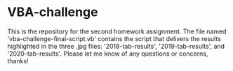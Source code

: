 # VBA-challenge
This is the repository for the second homework assignment. The file named 'vba-challenge-final-script.vb' contains the script that delivers the results highlighted in the three .jpg files: '2018-tab-results', '2019-tab-results', and '2020-tab-results'.
Please let me know of any questions or concerns, thanks!
